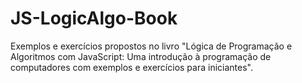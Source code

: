 # JS-LogicAlgo-Book
Exemplos e exercícios propostos no livro "Lógica de Programação e Algoritmos com JavaScript: Uma introdução à programação de computadores com exemplos e exercícios para iniciantes".
